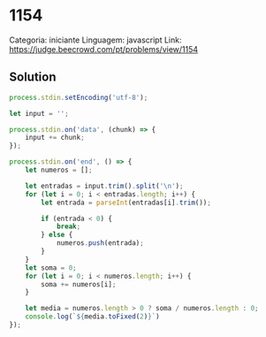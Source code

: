 # 1154

Categoria: iniciante
Linguagem: javascript
Link: https://judge.beecrowd.com/pt/problems/view/1154

## Solution

```js
process.stdin.setEncoding('utf-8');

let input = '';

process.stdin.on('data', (chunk) => {
    input += chunk;
});

process.stdin.on('end', () => {
    let numeros = [];

    let entradas = input.trim().split('\n');
    for (let i = 0; i < entradas.length; i++) {
        let entrada = parseInt(entradas[i].trim());

        if (entrada < 0) {
            break;
        } else {
            numeros.push(entrada);
        }
    }
    let soma = 0;
    for (let i = 0; i < numeros.length; i++) {
        soma += numeros[i];
    }

    let media = numeros.length > 0 ? soma / numeros.length : 0;
    console.log(`${media.toFixed(2)}`)
});

```
